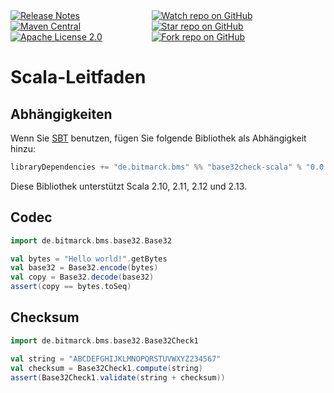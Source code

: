 <div style="display: flex; justify-content: space-between">
    <div>
        <a href="https://github.com/bitmarck-service/base32check-scala/releases/latest"><img src="https://img.shields.io/github/release/bitmarck-service/base32check-scala" alt="Release Notes"></a>
        <a href="https://search.maven.org/artifact/de.bitmarck.bms/base32check-scala_2.13"><img src="https://img.shields.io/maven-central/v/de.bitmarck.bms/base32check-scala_2.13?cacheSeconds=3600" alt="Maven Central"></a>
        <a href="https://www.apache.org/licenses/LICENSE-2.0"><img src="https://img.shields.io/github/license/bitmarck-service/base32check-scala" alt="Apache License 2.0"></a>
    </div>
    <div>
        <a href="https://github.com/bitmarck-service/base32check-scala"><img src="https://img.shields.io/github/watchers/bitmarck-service/base32check-scala?style=social" alt="Watch repo on GitHub"></a>
        <a href="https://github.com/bitmarck-service/base32check-scala"><img src="https://img.shields.io/github/stars/bitmarck-service/base32check-scala?style=social" alt="Star repo on GitHub"></a>
        <a href="https://github.com/bitmarck-service/base32check-scala"><img src="https://img.shields.io/github/forks/bitmarck-service/base32check-scala?style=social" alt="Fork repo on GitHub"></a>
    </div>
</div>

# Scala-Leitfaden

## Abhängigkeiten

Wenn Sie [SBT](https://www.scala-sbt.org) benutzen, fügen Sie folgende Bibliothek als Abhängigkeit hinzu:

``` scala
libraryDependencies += "de.bitmarck.bms" %% "base32check-scala" % "0.0.2"
```

Diese Bibliothek unterstützt Scala 2.10, 2.11, 2.12 und 2.13.

## Codec

```scala
import de.bitmarck.bms.base32.Base32

val bytes = "Hello world!".getBytes
val base32 = Base32.encode(bytes)
val copy = Base32.decode(base32)
assert(copy == bytes.toSeq)
```

## Checksum

```scala
import de.bitmarck.bms.base32.Base32Check1

val string = "ABCDEFGHIJKLMNOPQRSTUVWXYZ234567"
val checksum = Base32Check1.compute(string)
assert(Base32Check1.validate(string + checksum))
```
